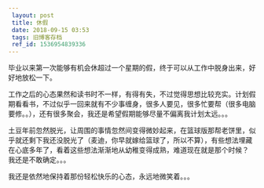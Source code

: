 ```yaml
---
 layout: post
 title: 休假
 date: 2018-09-15 03:53
 tags: 旧博客存档
 ref_id: 1536954839336
---
```

毕业以来第一次能够有机会休超过一个星期的假，终于可以从工作中脱身出来，好好地放松一下。



工作之后的心态果然和读书时不一样，有得有失，不过觉得思想比较充实。计划假期看看书，不过似乎一回来就有不少事缠身，很多人要见，很多忙要帮（很多电脑要修。。），还有很多聚会，我还是希望假期能够尽量不偏离我计划太远。。。



土豆年前忽然脱光，让周围的事情忽然间变得微妙起来，在篮球版那帮老饼里，似乎就还剩下我还没脱光了（麦迪，你早就嫁给篮球了，所以不算），有些想法埋藏在心底多年了，看着这些想法渐渐地从幼稚变得成熟，难道现在就是那个时候？
我还是不敢确定。。。



我还是依然地保持着那份轻松快乐的心态，永远地微笑着。。。

